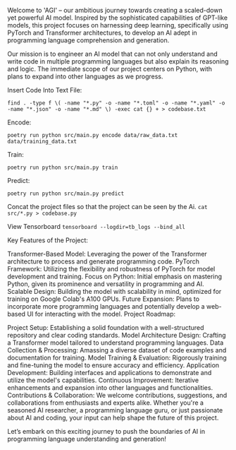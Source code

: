 Welcome to 'AGI' – our ambitious journey towards creating a scaled-down yet powerful AI model. Inspired by the sophisticated capabilities of GPT-like models, this project focuses on harnessing deep learning, specifically using PyTorch and Transformer architectures, to develop an AI adept in programming language comprehension and generation.

Our mission is to engineer an AI model that can not only understand and write code in multiple programming languages but also explain its reasoning and logic. The immediate scope of our project centers on Python, with plans to expand into other languages as we progress.

Insert Code Into Text File:

`find . -type f \( -name "*.py" -o -name "*.toml" -o -name "*.yaml" -o -name "*.json" -o -name "*.md" \) -exec cat {} + > codebase.txt`

Encode:

`poetry run python src/main.py encode data/raw_data.txt data/training_data.txt`

Train:

`poetry run python src/main.py train`

Predict:

`poetry run python src/main.py predict`

Concat the project files so that the project can be seen by the Ai. 
```cat src/*.py > codebase.py```

View Tensorboard
```tensorboard --logdir=tb_logs --bind_all```

Key Features of the Project:

Transformer-Based Model: Leveraging the power of the Transformer architecture to process and generate programming code.
PyTorch Framework: Utilizing the flexibility and robustness of PyTorch for model development and training.
Focus on Python: Initial emphasis on mastering Python, given its prominence and versatility in programming and AI.
Scalable Design: Building the model with scalability in mind, optimized for training on Google Colab's A100 GPUs.
Future Expansion: Plans to incorporate more programming languages and potentially develop a web-based UI for interacting with the model.
Project Roadmap:

Project Setup: Establishing a solid foundation with a well-structured repository and clear coding standards.
Model Architecture Design: Crafting a Transformer model tailored to understand programming languages.
Data Collection & Processing: Amassing a diverse dataset of code examples and documentation for training.
Model Training & Evaluation: Rigorously training and fine-tuning the model to ensure accuracy and efficiency.
Application Development: Building interfaces and applications to demonstrate and utilize the model's capabilities.
Continuous Improvement: Iterative enhancements and expansion into other languages and functionalities.
Contributions & Collaboration:
We welcome contributions, suggestions, and collaborations from enthusiasts and experts alike. Whether you're a seasoned AI researcher, a programming language guru, or just passionate about AI and coding, your input can help shape the future of this project.

Let’s embark on this exciting journey to push the boundaries of AI in programming language understanding and generation!
